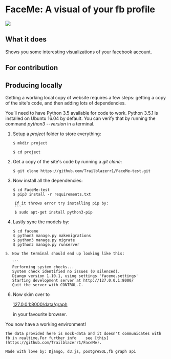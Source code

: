 # FaceMe: A visual of your fb profile
![](https://github.com/Trailblazerr1/FaceMe/blob/master/faceme/www.GIFCreator.me_kYNyES.gif)  

## What it does
Shows you some interesting visualizations of your facebook account.

## For contribution 


## Producing locally  
Getting a working local copy of website requires a few steps: getting a copy of the site's code, and then adding lots of dependencies.  
  
You’ll need to have Python 3.5 available for code to work. Python 3.5.1 is installed on Ubuntu 16.04 by default. You can verify that by running the command _python3 --version_ in a terminal.

1.  Setup a _project_ folder to store everything:  
	```
    $ mkdir project     
      
    $ cd project
    ```
2.  Get a copy of the site's code by running a _git clone_:         

	```
    $ git clone https://github.com/Trailblazerr1/FaceMe-test.git      
    ```
3.  Now install all the dependencies:  

	```
    $ cd FaceMe-test
    $ pip3 install -r requirements.txt
```
	If it throws error try installing pip by:
    ```
    $ sudo apt-get install python3-pip
```
4. Lastly sync the models by:

	``` 
	$ cd faceme
    $ python3 manage.py makemigrations
    $ python3 manage.py migrate
    $ python3 manage.py runserver
 ```
5. Now the terminal should end up looking like this:

	```
	Performing system checks...
	System check identified no issues (0 silenced).
    Django version 1.10.1, using settings 'faceme.settings'
	Starting development server at http://127.0.0.1:8000/
	Quit the server with CONTROL-C.
```
6. Now skim over to     

	[127.0.0.1:8000/data/graph](127.0.0.1:8000/data/graph/)    
    
    in your favourite browser.

You now have a working  environment!


	The data provided here is mock-data and it doesn't communicates with fb in realtime.For further info 	see [this](https://github.com/Trailblazerr1/FaceMe).   
     
	Made with love by: Django, d3.js, postgreSQL,fb graph api
